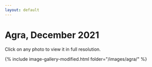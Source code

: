 ```yaml
---
layout: default
---
```


# Agra, December 2021

Click on any photo to view it in full resolution.

{% include image-gallery-modified.html folder="/images/agra/" %}
